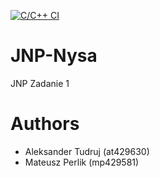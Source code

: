 [![C/C++ CI](https://github.com/tudny/JNP-Nysa/actions/workflows/c-cpp.yml/badge.svg?branch=main)](https://github.com/tudny/JNP-Nysa/actions/workflows/c-cpp.yml)

# JNP-Nysa
JNP Zadanie 1

# Authors
* Aleksander Tudruj (at429630)
* Mateusz Perlik (mp429581)
